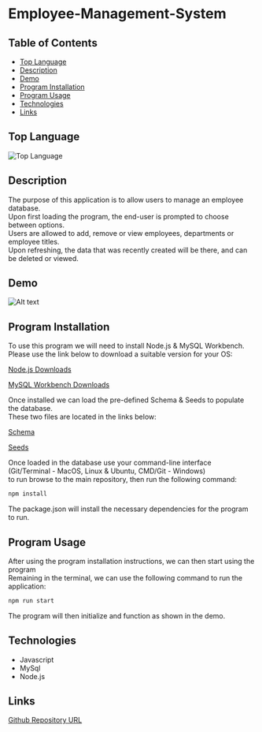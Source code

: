 # Employee-Management-System
## Table of Contents
  * [Top Language](#top-language)
  * [Description](#description)
  * [Demo](#demo)
  * [Program Installation](#program-installation)
  * [Program Usage](#program-usage)
  * [Technologies](#technologies)
  * [Links](#links)

## Top Language
![Top Language](https://img.shields.io/github/languages/top/kpetiote/employee-management-system)

## Description
The purpose of this application is to allow users to manage an employee database.\
Upon first loading the program, the end-user is prompted to choose between options.\
Users are allowed to add, remove or view employees, departments or employee titles.\
Upon refreshing, the data that was recently created will be there, and can be deleted or viewed.

## Demo
![Alt text](./public/assets/images/employee-management-system-website.gif "Employee-Management-System")
 
## Program Installation
To use this program we will need to install Node.js & MySQL Workbench.\
Please use the link below to download a suitable version for your OS:

[Node.js Downloads](https://nodejs.org/en/download/)

[MySQL Workbench Downloads](https://dev.mysql.com/downloads/workbench/)

Once installed we can load the pre-defined Schema & Seeds to populate the database.\
These two files are located in the links below:

[Schema](db/schema.sql)

[Seeds](db/seeds.sql)

Once loaded in the database use your command-line interface\
(Git/Terminal - MacOS, Linux & Ubuntu, CMD/Git - Windows)\
to run browse to the main repository, then run the following command:

```bash
npm install
```

The package.json will install the necessary dependencies for the program to run.

## Program Usage
After using the program installation instructions, we can then start using the program\
Remaining in the terminal, we can use the following command to run the application:

```bash
npm run start
```

The program will then initialize and function as shown in the demo.
## Technologies
- Javascript
- MySql
- Node.js

## Links
[Github Repository URL](https://github.com/KPetiote/Employee-Management-System)